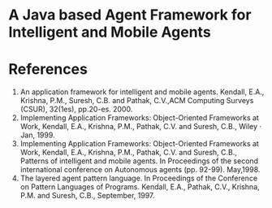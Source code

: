# A Java based Agent Framework for Intelligent and Mobile Agents
# References
1. An application framework for intelligent and mobile agents. Kendall, E.A., Krishna, P.M., Suresh, C.B. and Pathak, C.V.,ACM Computing Surveys (CSUR), 32(1es), pp.20-es. 2000.
1. Implementing Application Frameworks: Object-Oriented Frameworks at Work, Kendall, E.A., Krishna, P.M., Pathak, C.V. and Suresh, C.B.,  Wiley · Jan, 1999.
1. Implementing Application Frameworks: Object-Oriented Frameworks at Work, Kendall, E.A., Krishna, P.M., Pathak, C.V. and Suresh, C.B.,  Patterns of intelligent and mobile agents. In Proceedings of the second international conference on Autonomous agents (pp. 92-99). May,1998.
1. The layered agent pattern language. In Proceedings of the Conference on Pattern Languages of Programs. Kendall, E.A., Pathak, C.V., Krishna, P.M. and Suresh, C.B., September, 1997. 
